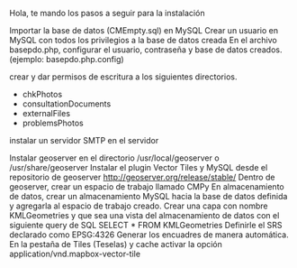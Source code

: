 Hola, te mando los pasos a seguir para la instalación

Importar la base de datos (CMEmpty.sql) en MySQL
Crear un usuario en MySQL con todos los privilegios a la base de datos creada
En el archivo basepdo.php, configurar el usuario, contraseña y base de datos creados. (ejemplo: basepdo.php.config)

crear y dar permisos de escritura a los siguientes directorios.

- chkPhotos
- consultationDocuments
- externalFiles
- problemsPhotos

instalar un servidor SMTP en el servidor

Instalar geoserver en el directorio /usr/local/geoserver o /usr/share/geoserver
Instalar el plugin Vector Tiles y MySQL desde el repositorio de geoserver http://geoserver.org/release/stable/
Dentro de geoserver, crear un espacio de trabajo llamado CMPy
En almacenamiento de datos, crear un almacenamiento MySQL hacia la base de datos definida y agregarla al espacio de trabajo creado.
Crear una capa con nombre KMLGeometries y que sea una vista del almacenamiento de datos con el siguiente query de SQL SELECT * FROM KMLGeometries
Definirle el SRS declarado como EPSG:4326
Generar los encuadres de manera automática.
En la pestaña de Tiles (Teselas) y cache
activar la opción application/vnd.mapbox-vector-tile

